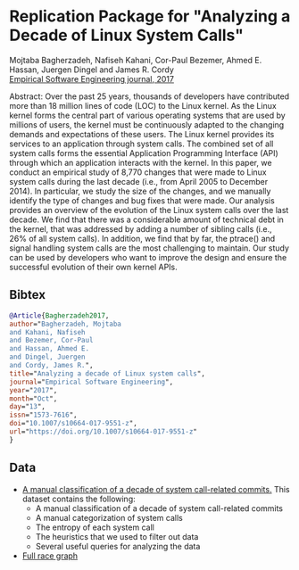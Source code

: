 # Replication Package for "Analyzing a Decade of Linux System Calls"

Mojtaba Bagherzadeh, Nafiseh Kahani, Cor-Paul Bezemer, Ahmed E. Hassan, Juergen Dingel and James R. Cordy  
[Empirical Software Engineering journal, 2017](https://doi.org/10.1007/s10664-017-9551-z)

Abstract: Over the past 25 years, thousands of developers have contributed more than 18 million lines of code (LOC) to the Linux kernel. As the Linux kernel forms the central part of various operating systems that are used by millions of users, the kernel must be continuously adapted to the changing demands and expectations of these users. The Linux kernel provides its services to an application through system calls. The combined set of all system calls forms the essential Application Programming Interface (API) through which an application interacts with the kernel. In this paper, we conduct an empirical study of 8,770 changes that were made to Linux system calls during the last decade (i.e., from April 2005 to December 2014). In particular, we study the size of the changes, and we manually identify the type of changes and bug fixes that were made. Our analysis provides an overview of the evolution of the Linux system calls over the last decade. We find that there was a considerable amount of technical debt in the kernel, that was addressed by adding a number of sibling calls (i.e., 26% of all system calls). In addition, we find that by far, the ptrace() and signal handling system calls are the most challenging to maintain. Our study can be used by developers who want to improve the design and ensure the successful evolution of their own kernel APIs.

## Bibtex

```bibtex
@Article{Bagherzadeh2017,
author="Bagherzadeh, Mojtaba
and Kahani, Nafiseh
and Bezemer, Cor-Paul
and Hassan, Ahmed E.
and Dingel, Juergen
and Cordy, James R.",
title="Analyzing a decade of Linux system calls",
journal="Empirical Software Engineering",
year="2017",
month="Oct",
day="13",
issn="1573-7616",
doi="10.1007/s10664-017-9551-z",
url="https://doi.org/10.1007/s10664-017-9551-z"
}
```

## Data

- [A manual classification of a decade of system call-related commits.](https://github.com/SAILResearch/replication-linux_systemcalls/releases/download/v1.0/systemcalls_evolution.tar.gz) This dataset contains the following:
  - A manual classification of a decade of system call-related commits
  - A manual categorization of system calls
  - The entropy of each system call
  - The heuristics that we used to filter out data
  - Several useful queries for analyzing the data
- [Full race graph](http://sailhome.cs.queensu.ca/replication/systemcalls_evolution/full_race_graph.pdf)
